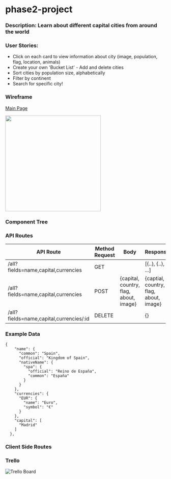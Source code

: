 # phase2-project

### Description: Learn about different capital cities from around the world

### User Stories:
- Click on each card to view information about city (image, population, flag, location, animals)
- Create your own 'Bucket List' -  Add and delete cities
- Sort cities by population size, alphabetically
- Filter by continent
- Search for specific city!

### Wireframe
[Main Page](https://github.com/sarahadean/phase2-project/assets/128323898/061d46e6-d3be-4f4f-b1e5-b1c29eee403f)

<img src="./assets/128323898/a8fe4743-bed2-454c-94da-378c198e0b3c" width="300px">



### Component Tree

### API Routes
  
| API Route                               | Method Request | Body                                   | Response                               |
|-----------------------------------------|----------------|----------------------------------------|----------------------------------------|
| /all?fields=name,capital,currencies     | GET            |                                        | [{..}, {..}, ...]                      |
| /all?fields=name,capital,currencies     | POST           | {capital, country, flag, about, image} | {captial, country, flag, about, image} |
| /all?fields=name,capital,currencies/:id | DELETE         |                                        | {}                                     |

### Example Data

```
{
    "name": {
      "common": "Spain",
      "official": "Kingdom of Spain",
      "nativeName": {
        "spa": {
          "official": "Reino de España",
          "common": "España"
        }
      }
    },
    "currencies": {
      "EUR": {
        "name": "Euro",
        "symbol": "€"
      }
    },
    "capital": [
      "Madrid"
    ]
  },
```

### Client Side Routes


### Trello
![Trello Board](https://github.com/sarahadean/phase2-project/assets/128323898/58890915-16d9-4c5c-b7e3-ff8d2c2d2371)



